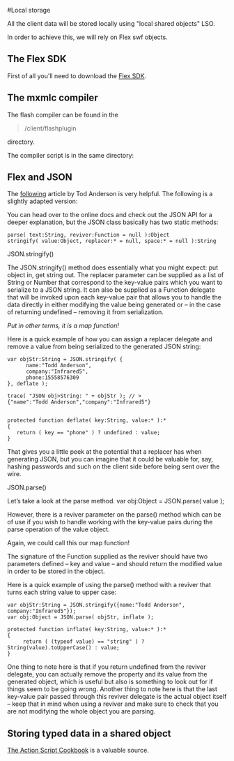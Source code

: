 #Local storage

All the client data will be stored locally using "local shared objects" LSO.

In order to achieve this, we will rely on Flex swf objects.

## The Flex SDK ##
First of all you'll need to download the [Flex SDK](http://www.adobe.com/devnet/flex/flex-sdk-download.html).


## The mxmlc compiler ##

The flash compiler can be found in the 
>/client/flashplugin 

directory.

The compiler script is in the same directory:



## Flex and JSON ##

The [following](http://blog.infrared5.com/2011/07/working-with-native-json-in-flash-player-11/) article by Tod Anderson is very helpful. The following is a slightly adapted version:

You can head over to the online docs and check out the JSON API for a deeper explanation, but the JSON class basically has two static methods:

    parse( text:String, reviver:Function = null ):Object
    stringify( value:Object, replacer:* = null, space:* = null ):String



JSON.stringify()

The JSON.stringify() method does essentially what you might expect: put object in, get string out. 
The replacer parameter can be supplied as a list of String or Number that correspond to the key-value pairs which you want to serialize to a JSON string. It can also be supplied as a Function delegate that will be invoked upon each key-value pair that allows you to handle the data directly in either modifying the value being generated or – in the case of returning undefined – removing it from serialization.

*Put in other terms, it is a map function!*

Here is a quick example of how you can assign a replacer delegate and remove a value from being serialized to the generated JSON string:

    var objStr:String = JSON.stringify( {
		  name:"Todd Anderson",
	      company:"Infrared5",
	      phone:15558576309
    }, deflate );

    trace( "JSON obj>String: " + objStr ); // >
    {"name":"Todd Anderson","company":"Infrared5"}


    protected function deflate( key:String, value:* ):*
    {
	   return ( key == "phone" ) ? undefined : value;
	}
	
That gives you a little peek at the potential that a replacer has when generating JSON, but you can imagine that it could be valuable for, say, hashing passwords and such on the client side before being sent over the wire.



JSON.parse()

Let’s take a look at the parse method. 
var obj:Object = JSON.parse( value );

However, there is a reviver parameter on the parse() method which can be of use if you wish to handle working with the key-value pairs during the parse operation of the value object. 

Again, we could call this our map function!

The signature of the Function supplied as the reviver should have two parameters defined – key and value – and should return the modified value in order to be stored in the object.

Here is a quick example of using the parse() method with a reviver that turns each string value to upper case:

	var objStr:String = JSON.stringify({name:"Todd Anderson", company:"Infrared5"});
	var obj:Object = JSON.parse( objStr, inflate );

	protected function inflate( key:String, value:* ):*
	{
		 return ( (typeof value) == "string" ) ? String(value).toUpperCase() : value;
	}


One thing to note here is that if you return undefined from the reviver delegate, you can actually remove the property and its value from the generated object, which is useful but also is something to look out for if things seem to be going wrong. Another thing to note here is that the last key-value pair passed through this reviver delegate is the actual object itself – keep that in mind when using a reviver and make sure to check that you are not modifying the whole object you are parsing.



Storing typed data in a shared object
-------------------------------------

[The Action Script Cookbook](http://www.oreilly.de/catalog/9780596529857/chapter/ch17.pdf) is a valuable source.

